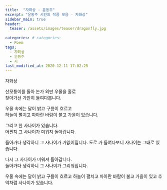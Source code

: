 ```yaml
---  
title:  "자화상 - 윤동주"  
excerpt: "윤동주 시인의 작품 모음 - 자화상"  
sidebar_main: true
header:  
  teaser: /assets/images/teaser/dragonfly.jpg  
  
categories: # categories:  
  - Poem 
tags:  
  - 자화상    
  - 윤동주  
  - 시  
last_modified_at: 2020-12-11 17:02:25 
---  
```


  
자화상

산모퉁이를 돌아 논가 외딴 우물을 홀로  
찾아가선 가만히 들여다봅니다.

우물 속에는 달이 밝고 구름이 흐르고  
하늘이 펼치고 파아란 바람이 불고 가을이 있습니다.  

그리고 한 사나이가 있습니다.  
어쩐지 그 사나이가 미워져 돌아갑니다.

돌아가다 생각하니 그 사나이가 가엾어집니다. 도로 가 들여다보니 사나이는 그대로 있습니다.

다시 그 사나이가 미워져 돌아갑니다.  
돌아가다 생각하니 그 사나이가 그리워집니다.

우물 속에는 달이 밝고 구름이 흐르고 하늘이 펼치고 파아란 바람이 불고 가을이 있고 추억처럼 사나이가 있습니다.